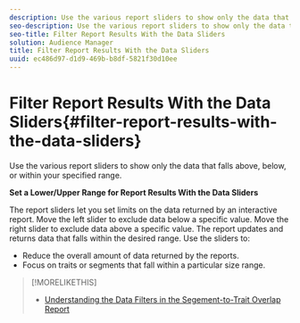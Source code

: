 ```yaml
---
description: Use the various report sliders to show only the data that falls above, below, or within your specified range.
seo-description: Use the various report sliders to show only the data that falls above, below, or within your specified range.
seo-title: Filter Report Results With the Data Sliders
solution: Audience Manager
title: Filter Report Results With the Data Sliders
uuid: ec486d97-d1d9-469b-b8df-5821f30d10ee
---
```


# Filter Report Results With the Data Sliders{#filter-report-results-with-the-data-sliders}

Use the various report sliders to show only the data that falls above, below, or within your specified range.

<!-- 

c_reach_slider.xml

 -->

**Set a Lower/Upper Range for Report Results With the Data Sliders**

The report sliders let you set limits on the data returned by an interactive report. Move the left slider to exclude data below a specific value. Move the right slider to exclude data above a specific value. The report updates and returns data that falls within the desired range. Use the sliders to:

* Reduce the overall amount of data returned by the reports.
* Focus on traits or segments that fall within a particular size range.

>[!MORELIKETHIS]
>
>* [Understanding the Data Filters in the Segement-to-Trait Overlap Report](../../reporting/dynamic-reports/segment-trait-overlap-report.md#data-filters-s2t-report)
